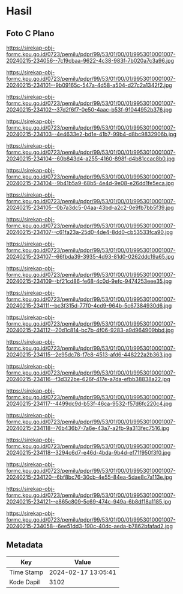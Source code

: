 # Hasil

## Foto C Plano

https://sirekap-obj-formc.kpu.go.id/0723/pemilu/pdpr/99/53/01/00/01/9953010001007-20240215-234056--7c19cbaa-9622-4c38-983f-7b020a7c3a96.jpg

https://sirekap-obj-formc.kpu.go.id/0723/pemilu/pdpr/99/53/01/00/01/9953010001007-20240215-234101--9b09165c-547a-4d58-a504-d27c2a1342f2.jpg

https://sirekap-obj-formc.kpu.go.id/0723/pemilu/pdpr/99/53/01/00/01/9953010001007-20240215-234102--37d2f6f7-0e50-4aac-b53f-91044952b376.jpg

https://sirekap-obj-formc.kpu.go.id/0723/pemilu/pdpr/99/53/01/00/01/9953010001007-20240215-234103--4e4633e2-bd1e-41b7-99b4-d8bc9832906b.jpg

https://sirekap-obj-formc.kpu.go.id/0723/pemilu/pdpr/99/53/01/00/01/9953010001007-20240215-234104--60b843d4-a255-4160-898f-d4b81ccac8b0.jpg

https://sirekap-obj-formc.kpu.go.id/0723/pemilu/pdpr/99/53/01/00/01/9953010001007-20240215-234104--9b41b5a9-68b5-4e4d-9e08-e26dd1fe5eca.jpg

https://sirekap-obj-formc.kpu.go.id/0723/pemilu/pdpr/99/53/01/00/01/9953010001007-20240215-234105--0b7a3dc5-04aa-43bd-a2c2-0e9fb7bb5f39.jpg

https://sirekap-obj-formc.kpu.go.id/0723/pemilu/pdpr/99/53/01/00/01/9953010001007-20240215-234107--c61fa23a-25d0-4de4-8dd0-cb53533fca90.jpg

https://sirekap-obj-formc.kpu.go.id/0723/pemilu/pdpr/99/53/01/00/01/9953010001007-20240215-234107--66fbda39-3935-4d93-81d0-0262ddc19a65.jpg

https://sirekap-obj-formc.kpu.go.id/0723/pemilu/pdpr/99/53/01/00/01/9953010001007-20240215-234109--bf21cd86-fe68-4c0d-9efc-9474253eee35.jpg

https://sirekap-obj-formc.kpu.go.id/0723/pemilu/pdpr/99/53/01/00/01/9953010001007-20240215-234111--bc3f315d-77f0-4cd9-964b-5c67384930d6.jpg

https://sirekap-obj-formc.kpu.go.id/0723/pemilu/pdpr/99/53/01/00/01/9953010001007-20240215-234112--20d1c814-bc7b-4f06-9283-a9d964909bbd.jpg

https://sirekap-obj-formc.kpu.go.id/0723/pemilu/pdpr/99/53/01/00/01/9953010001007-20240215-234115--2e95dc78-f7e8-4513-afd6-448222a2b363.jpg

https://sirekap-obj-formc.kpu.go.id/0723/pemilu/pdpr/99/53/01/00/01/9953010001007-20240215-234116--f3d322be-626f-417e-a7da-efbb38838a22.jpg

https://sirekap-obj-formc.kpu.go.id/0723/pemilu/pdpr/99/53/01/00/01/9953010001007-20240215-234117--4499dc9d-b53f-46ca-9532-f57d6fc220c4.jpg

https://sirekap-obj-formc.kpu.go.id/0723/pemilu/pdpr/99/53/01/00/01/9953010001007-20240215-234118--76b436b7-7a6e-43a7-a2fb-9a313fec7516.jpg

https://sirekap-obj-formc.kpu.go.id/0723/pemilu/pdpr/99/53/01/00/01/9953010001007-20240215-234118--3294c6d7-e46d-4bda-9b4d-ef71f950f3f0.jpg

https://sirekap-obj-formc.kpu.go.id/0723/pemilu/pdpr/99/53/01/00/01/9953010001007-20240215-234120--6bf8bc76-30cb-4e55-84ea-5dae8c7a113e.jpg

https://sirekap-obj-formc.kpu.go.id/0723/pemilu/pdpr/99/53/01/00/01/9953010001007-20240215-234121--e865c809-5c69-474c-949a-6b8df18a1185.jpg

https://sirekap-obj-formc.kpu.go.id/0723/pemilu/pdpr/99/53/01/00/01/9953010001007-20240215-234058--6ee51dd3-190c-40dc-aeda-b7862bfafad2.jpg


## Metadata

| Key        | Value               |
| ---------- | ------------------- |
| Time Stamp | 2024-02-17 13:05:41 |
| Kode Dapil | 3102                |



